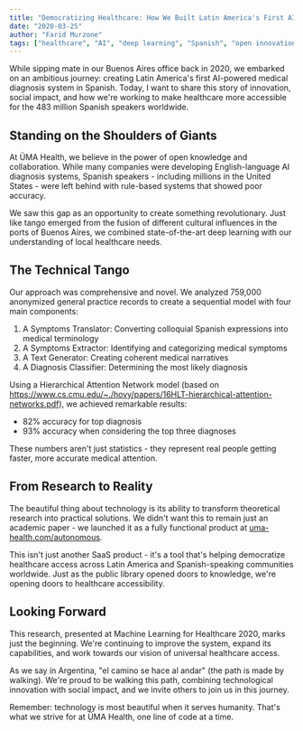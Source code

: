 ```yaml
---
title: "Democratizing Healthcare: How We Built Latin America's First AI Medical Diagnosis System in Spanish"
date: "2020-03-25"
author: "Farid Murzone"
tags: ["healthcare", "AI", "deep learning", "Spanish", "open innovation", "ÜMA Health"]
---
```


While sipping mate in our Buenos Aires office back in 2020, we embarked on an ambitious journey: creating Latin America's first AI-powered medical diagnosis system in Spanish. Today, I want to share this story of innovation, social impact, and how we're working to make healthcare more accessible for the 483 million Spanish speakers worldwide.

## Standing on the Shoulders of Giants

At ÜMA Health, we believe in the power of open knowledge and collaboration. While many companies were developing English-language AI diagnosis systems, Spanish speakers - including millions in the United States - were left behind with rule-based systems that showed poor accuracy.

We saw this gap as an opportunity to create something revolutionary. Just like tango emerged from the fusion of different cultural influences in the ports of Buenos Aires, we combined state-of-the-art deep learning with our understanding of local healthcare needs.

## The Technical Tango

Our approach was comprehensive and novel. We analyzed 759,000 anonymized general practice records to create a sequential model with four main components:

1. A Symptoms Translator: Converting colloquial Spanish expressions into medical terminology
2. A Symptoms Extractor: Identifying and categorizing medical symptoms
3. A Text Generator: Creating coherent medical narratives
4. A Diagnosis Classifier: Determining the most likely diagnosis

Using a Hierarchical Attention Network model (based on https://www.cs.cmu.edu/~./hovy/papers/16HLT-hierarchical-attention-networks.pdf), we achieved remarkable results:
- 82% accuracy for top diagnosis
- 93% accuracy when considering the top three diagnoses

These numbers aren't just statistics - they represent real people getting faster, more accurate medical attention.

## From Research to Reality

The beautiful thing about technology is its ability to transform theoretical research into practical solutions. We didn't want this to remain just an academic paper - we launched it as a fully functional product at [uma-health.com/autonomous](https://uma-health.com/autonomous).

This isn't just another SaaS product - it's a tool that's helping democratize healthcare access across Latin America and Spanish-speaking communities worldwide. Just as the public library opened doors to knowledge, we're opening doors to healthcare accessibility.

## Looking Forward

This research, presented at Machine Learning for Healthcare 2020, marks just the beginning. We're continuing to improve the system, expand its capabilities, and work towards our vision of universal healthcare access.

As we say in Argentina, "el camino se hace al andar" (the path is made by walking). We're proud to be walking this path, combining technological innovation with social impact, and we invite others to join us in this journey.

Remember: technology is most beautiful when it serves humanity. That's what we strive for at ÜMA Health, one line of code at a time.
